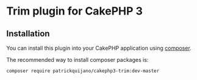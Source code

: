 # Trim plugin for CakePHP 3

## Installation

You can install this plugin into your CakePHP application using [composer](https://getcomposer.org).

The recommended way to install composer packages is:

```
composer require patrickquijano/cakephp3-trim:dev-master
```
